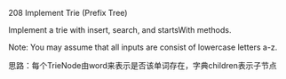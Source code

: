 208 Implement Trie (Prefix Tree)

Implement a trie with insert, search, and startsWith methods.

Note:
You may assume that all inputs are consist of lowercase letters a-z.

思路：每个TrieNode由word来表示是否该单词存在，字典children表示子节点